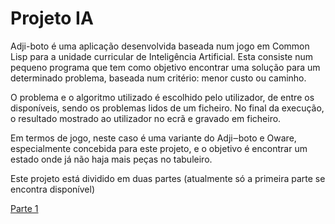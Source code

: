 # Projeto IA

Adji-boto é uma aplicação desenvolvida baseada num jogo em Common Lisp para a unidade curricular de Inteligência Artificial. Esta consiste num pequeno programa que tem como objetivo encontrar uma solução para um determinado problema, baseada num critério: menor custo ou caminho.

O problema e o algoritmo utilizado é escolhido pelo utilizador, de entre os disponíveis, sendo os problemas lidos de um ficheiro. No final da execução, o resultado mostrado ao utilizador no ecrã e gravado em ficheiro.

Em termos de jogo, neste caso é uma variante do Adji‒boto e Oware, especialmente concebida para este projeto, e o objetivo é encontrar um estado onde já não haja mais peças no tabuleiro.

Este projeto está dividido em duas partes (atualmente só a primeira parte se encontra disponível)

[Parte 1](https://github.com/Ribeiro-Tiago/projeto-ia/tree/master/parte%201)